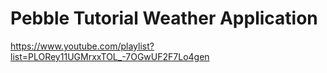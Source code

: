 # Pebble Tutorial Weather Application

https://www.youtube.com/playlist?list=PLORey11UGMrxxTOL_-7OGwUF2F7Lo4gen

